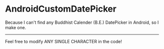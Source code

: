AndroidCustomDatePicker
=======================

Because I can't find any Buddhist Calender (B.E.) DatePicker in Android,
so I make one.

---

Feel free to modify ANY SINGLE CHARACTER in the code!
